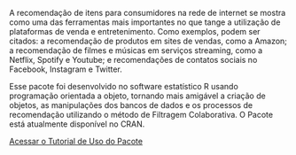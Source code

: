   A recomendação de itens para consumidores na rede de internet se mostra como uma das ferramentas mais importantes no que tange a utilização de plataformas de venda e entretenimento. Como exemplos, podem ser citados: a recomendação de produtos em sites de vendas, como a Amazon; a recomendação de filmes e músicas em serviços streaming, como a Netflix, Spotify e Youtube; e recomendações de contatos sociais no Facebook, Instagram e Twitter.

  Esse pacote foi desenvolvido no software estatístico R usando programação orientada a objeto, tornando mais amigável a criação de objetos, as manipulações dos bancos de dados e os processos de recomendação utilizando o método de Filtragem Colaborativa. O Pacote está atualmente disponível no CRAN.

[Acessar o Tutorial de Uso do Pacote](https://thiagoslima21.github.io/CFilt/Tutorial-Pacote-CFILT.html)

